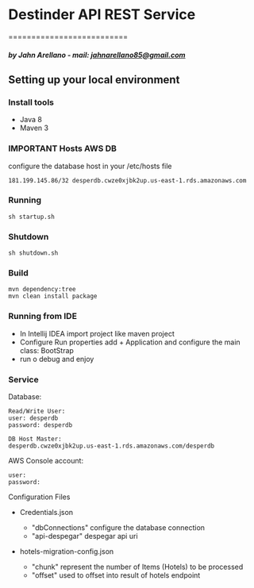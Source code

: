 # Destinder API REST Service
==========================
#####   by Jahn Arellano - mail: jahnarellano85@gmail.com

## Setting up your local environment

### Install tools

- Java 8
- Maven 3

### IMPORTANT Hosts AWS DB
configure the database host in your /etc/hosts file

	181.199.145.86/32 desperdb.cwze0xjbk2up.us-east-1.rds.amazonaws.com

### Running

	sh startup.sh 

### Shutdown

    sh shutdown.sh

### Build
    mvn dependency:tree
	mvn clean install package


### Running from IDE

- In Intellij IDEA import project like maven project
- Configure Run properties add + Application and configure the main class: BootStrap 
- run o debug and enjoy

### Service

Database:

	Read/Write User:
	user: desperdb
	password: desperdb

	DB Host Master:
	desperdb.cwze0xjbk2up.us-east-1.rds.amazonaws.com/desperdb

AWS Console account:

	user: 	
	password: 
	
Configuration Files

- Credentials.json
    - "dbConnections" configure the database connection
    - "api-despegar" despegar api uri
    
- hotels-migration-config.json
    - "chunk" represent the number of Items (Hotels) to be processed
    - "offset" used to offset into result of hotels endpoint
